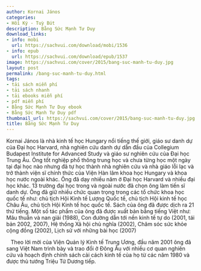 ```yaml
---
author: Kornai János
categories:
- Hồi Ký - Tuỳ Bút
description: Bằng Sức Mạnh Tư Duy
download_links:
- info: mobi
  url: https://sachvui.com/download/mobi/1536
- info: epub
  url: https://sachvui.com/download/epub/1537
image: https://sachvui.com/cover/2015/bang-suc-manh-tu-duy.jpg
layout: post
permalink: /bang-suc-manh-tu-duy.html
tags:
- tải sách miễn phí
- tải sách nhanh
- tải ebooks miễn phí
- pdf miễn phí
- Bằng Sức Mạnh Tư Duy ebook
- Bằng Sức Mạnh Tư Duy pdf
thumbnail_url: https://sachvui.com/cover/2015/bang-suc-manh-tu-duy.jpg
title: Bằng Sức Mạnh Tư Duy
---
```


 <div class="item-desc text-justify"> <p>Kornai János là nhà kinh tế học Hungary nổi tiếng thế giới, giáo sư danh dự của Đại học Harvard, nhà nghiên cứu danh dự dẫn đầu của Collegium Budapest Institute for Advanced Study và giáo sư nghiên cứu của Đại học Trung Âu. Ông tốt nghiệp phổ thông trung học và chưa từng học một ngày tại đại học nào nhưng đã tự học thành nhà nghiên cứu và nhà giáo lỗi lạc và trở thành viện sĩ chính thức của Viện Hàn lâm khoa học Hungary và khoa học nước ngoài khác. Ông đã dạy nhiều năm ở Đại học Harvard và nhiều đại học khác. 13 trường đại học trong và ngoài nước đã chọn ông làm tiến sĩ danh dự. Ông đã giữ nhiều chức quan trọng trong các tổ chức khoa học quốc tế như: chủ tịch Hội Kinh tế Lượng Quốc tế, chủ tịch Hội kinh tế học Châu Âu, chủ tịch Hội Kinh tế học quốc tế. Sách của ông đã được dịch ra 21 thứ tiếng. Một số tác phẩm của ông đã được xuất bản bằng tiếng Việt như: Mâu thuẫn và nan giải (1988), Con đường dẫn tới nền kinh tế tự do (2001, tái bản 2002, 2007), Hệ thống Xã hội chủ nghĩa (2002), Chăm sóc sức khỏe cộng đồng (2002), Lịch sử với những bài học (2007)</p><p>   Theo lời mời của Viện Quản lý Kinh tế Trung Ương, đầu năm 2001 ông đã sang Việt Nam trình bày và trao đổi ở Đông Âu với nhiều cơ quan nghiên cứu và hoạch định chính sách cải cách kinh tế của họ từ các năm 1980 và được thủ tướng Triệu Tử Dương tiếp.</p> </div>